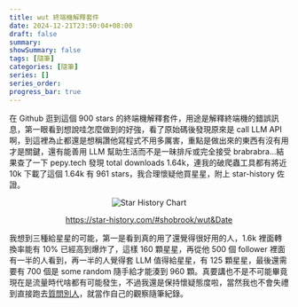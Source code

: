 ```yaml
---
title: wut 終端機解釋套件
date: 2024-12-21T23:50:04+08:00
draft: false
summary: 
showSummary: false
tags: [隨筆]
categories: [隨筆]
series: []
series_order: 
progress_bar: true
---
```


在 Github 逛到這個 900 stars 的終端機解釋套件，用途是解釋終端機的錯誤訊息，第一眼看到想說哇怎麼做到的好強，看了原始碼後發現原來是 call LLM API 啊，到這裡為止都還是想稱讚他寫程式不用多厲害，重點是做出來的東西有沒有用才是關鍵，還有能善用 LLM 幫助生活而不是一昧排斥或完全接受 brabrabra...結果查了一下 pepy.tech 發現 total downloads 1.64k，連我的破爬蟲工具都有將近 10k 下載了這個 1.64k 有 961 stars，我合理懷疑他買星星，附上 star-history 佐證。

<div align="center">

![Star History Chart](https://api.star-history.com/svg?repos=shobrook/wut&type=Date)

https://star-history.com/#shobrook/wut&Date

</div>

我想到三種給星星的可能，第一是看到真的用了還覺得很好用的人，1.6k 裡面轉換率能有 10% 已經高到爆炸了，這樣 160 顆星星，再從他 500 個 follower 裡面有一半的人看到，再一半的人覺得套 LLM 值得給星星，有 125 顆星星，最後還需要有 700 個是 some random 隨手給才能湊到 960 顆。真要講也不是不可能畢竟現在是流量時代啥都有可能發生，不過我還是保持懷疑態度啦，當然我也不會失禮到直接跑去[質問別人](https://github.com/localsend/localsend/issues/62)，就當作自己的觀察隨筆紀錄。
